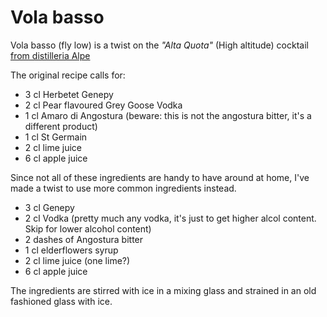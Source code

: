 # Vola basso
Vola basso (fly low) is a twist on the *"Alta Quota"* (High altitude)  cocktail [from distilleria Alpe](https://www.alpevda.it/alta-quota/)

The original recipe calls for:

- 3 cl Herbetet Genepy
- 2 cl Pear flavoured Grey Goose Vodka
- 1 cl Amaro di Angostura (beware: this is not the angostura bitter, it's a different product)
- 1 cl St Germain
- 2 cl lime juice
- 6 cl apple juice 

Since not all of these ingredients are handy to have around at home, I've made a twist to use more common ingredients instead.

- 3 cl Genepy
- 2 cl Vodka (pretty much any vodka, it's just to get higher alcol content. Skip for lower alcohol content)
- 2 dashes of Angostura bitter
- 1 cl elderflowers syrup
- 2 cl lime juice (one lime?)
- 6 cl apple juice 



The ingredients are stirred with ice in a mixing glass and strained in an old fashioned glass with ice.
